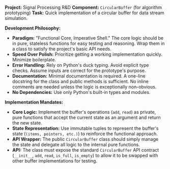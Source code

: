 **Project:** Signal Processing R&D
**Component:** `CircularBuffer` (for algorithm prototyping)
**Task:** Quick implementation of a circular buffer for data stream simulation.

**Development Philosophy:**
- **Paradigm:** "Functional Core, Imperative Shell." The core logic should be in pure, stateless functions for easy testing and reasoning. Wrap them in a class to satisfy the project's basic API needs.
- **Speed Over Polish:** Prioritize getting a working implementation quickly. Minimize boilerplate.
- **Error Handling:** Rely on Python's duck typing. Avoid explicit type checks. Assume inputs are correct for the prototype's purpose.
- **Documentation:** Minimal documentation is required. A one-line docstring for the class and public methods is sufficient. No inline comments are needed unless the logic is exceptionally non-obvious.
- **No Dependencies:** Use only Python's built-in types and modules.

**Implementation Mandates:**
- **Core Logic:** Implement the buffer's operations (`add`, `read`) as private, pure functions that accept the current state as an argument and return the new state.
- **State Representation:** Use immutable tuples to represent the buffer's state (`(items, pointers, etc.)`) to reinforce the functional approach.
- **API Wrapper:** The public `CircularBuffer` class should simply manage the state and delegate all logic to the internal pure functions.
- **API:** The class must expose the standard `CircularBuffer` API contract (`__init__`, `add`, `read`, `is_full`, `is_empty`) to allow it to be swapped with other buffer implementations for testing.